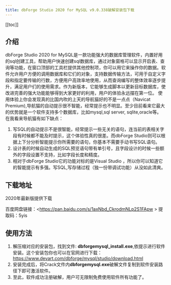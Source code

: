 ```yaml
---
title: dbForge Studio 2020 for MySQL v9.0.338破解安装包下载
---
```


<ClientOnly>
  <in-article-adsense
    ins-style="display:block; text-align:center;"
    data-ad-slot="7727965566"
  />
</ClientOnly>


[[toc]]

## 介绍

dbForge Studio 2020 for MySQL是一款功能强大的数据库管理软件，内置好用的sql创建工具，帮助用户快速创建sql数据库，通过对象窗格可以显示开启表、查询等功能，在窗口顶部的工具栏提供其他控制项，你可以用它来操作你的数据。软件允许用户方便的调用数据库和它们的对象，支持数据传输方法，可用于自定义字段和指定要传输的行数，方便用户高效率地使用，从而查询编写的整体效率逐步提升，满足用户们的使用需求。作为新版本，它能够生成脚本以更新目标数据库，使改进完善的强大功能能够得到大家更好的利用，用户的体验永远摆在第一位。
使用体验上你会发现真的比国内吹的上天的导航猫好的不是一点点（Navicat Premium),导航猫的自动提示很不智能，经常提示也不明显。至少目前看来它最大的优势就是一个软件支持多个数据库，比如mysql,sql server, sqlite,oracle等。
在我看来导航猫有如下缺点：

1. 写SQL的自动提示不是很智能，经常提示一些无关的语句，连当前的表相关字段有时候都不能及时提示，这个体验性真的很差。而dbForge Studio则可以根据上下分分析智能提示你所需要的语句，你基本不需要手动书写SQL语句。
2. 设计表的时候自动生成的SQL预览语句带有单引号，且字段设计的时候一些额外的字段设置不支持，比如字段长度和精度。
3. 相对于dbForge Studio它的功能对标的是Visual Studio ，所以你可以知道它的智能提示有多强。写SQL,写存储过程（独一份带调试功能）从没如此清爽。

## 下载地址

2020年最新版提供下载

百度网盘链接：<https://pan.baidu.com/s/1axNbd_CkrodmNLp2S1FApw >
提取码：5yis


<ClientOnly>
  <in-article-adsense
    ins-style="display:block; text-align:center;"
    data-ad-slot="7727965566"
  />
</ClientOnly>


## 使用方法

1. 解压缩对应的安装包，找到文件: **dbforgemysql_install.exe**,依提示进行软件安装。这个安装包你也可以在官网进行下载： <https://www.devart.com/dbforge/mysql/studio/download.html>
2. 安装完成后，将Crack文件内**dbforgemysql.exe**破解文件复制到软件安装路径下即可激活软件。
3. 至此，软件成功注册破解，用户可无限制免费使用软件所有功能了。

